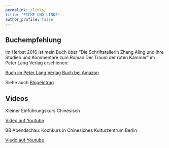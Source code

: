 ```yaml
---
permalink: /links/
title: "FILME UND LINKS"
author_profile: false
---
```


## Buchempfehlung

Im Herbst 2016 ist mein Buch über “Die Schriftstellerin Zhang Aling und ihre Studien und Kommentare zum Roman Der Traum der roten Kammer” im Peter Lang Verlag erschienen:

[Buch im Peter Lang Verlag][url-links1]
[Buch bei Amazon][url-links2]

Siehe auch [Blogeintrag][url-links3]

## Videos

Kleiner Einführungskurs Chinesisch

[Video auf Youtube][url-links4]

BB Abendschau: Kochkurs in Chinesiches Kulturzentrum Berlin

[Viedo auf Youtube][url-links5]

<!-- references -->
[img-links1]: {{site.baseurl}}/assets/images/links-1.jpg
[url-links1]: https://www.peterlang.com/view/title/19430
[url-links2]: https://www.amazon.de/Schriftstellerin-Ailing-Studien-Kommentare-Kammer%C2%BB/dp/3631675615/ref=sr_1_1?ie=UTF8&qid=1475510903&sr=8-1&keywords=hangkun+strian
[url-links3]: {{site.baseurl}}/blog/welcome-to-jekyll/
[url-links4]: https://youtu.be/jmuakouPkT0
[url-links5]: https://youtu.be/K08wsItSaGc